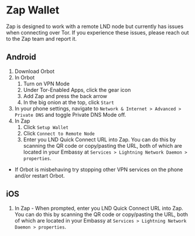 # Zap Wallet

Zap is designed to work with a remote LND node but currently has issues when connecting over Tor. If you experience these issues, please reach out to the Zap team and report it.

## Android

1. Download Orbot
1. In Orbot
    1. Turn on VPN Mode
    1. Under Tor-Enabled Apps, click the gear icon
    1. Add Zap and press the back arrow
    1. In the big onion at the top, click `Start`
1. In your phone settings, navigate to `Network & Internet > Advanced > Private DNS` and toggle Private DNS Mode off. 
1. In Zap
    1. Click `Setup Wallet`
    1. Click `Connect to Remote Node`
    1. Enter you LND Quick Connect URL into Zap. You can do this by scanning the QR code or copy/pasting the URL, both of which are located in your Embassy at `Services > Lightning Network Daemon > properties`.

* If Orbot is misbehaving try stopping other VPN services on the phone and/or restart Orbot.

## iOS

1. In Zap - When prompted, enter you LND Quick Connect URL into Zap. You can do this by scanning the QR code or copy/pasting the URL, both of which are located in your Embassy at `Services > Lightning Network Daemon > properties`.
